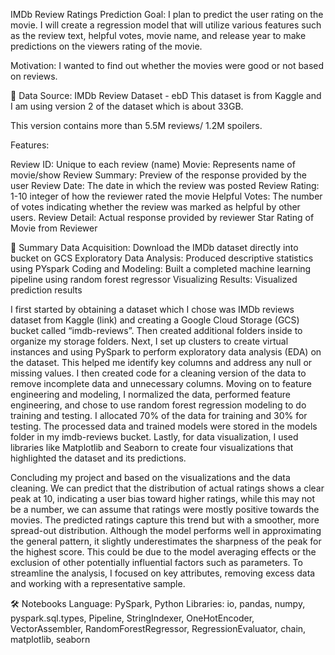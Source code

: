 IMDb Review Ratings Prediction
Goal: I plan to predict the user rating on the movie. I will create a regression model that will utilize various features such as the review text, helpful votes, movie name, and release year to make predictions on the viewers rating of the movie.

Motivation: I wanted to find out whether the movies were good or not based on reviews.

🔎 Data Source: IMDb Review Dataset - ebD
This dataset is from Kaggle and I am using version 2 of the dataset which is about 33GB.

This version contains more than 5.5M reviews/ 1.2M spoilers.

Features:

Review ID: Unique to each review (name)
Movie: Represents name of movie/show
Review Summary: Preview of the response provided by the user
Review Date: The date in which the review was posted
Review Rating: 1-10 integer of how the reviewer rated the movie
Helpful Votes: The number of votes indicating whether the review was marked as helpful by other users.
Review Detail: Actual response provided by reviewer
Star Rating of Movie from Reviewer

📖 Summary
Data Acquisition: Download the IMDb dataset directly into bucket on GCS
Exploratory Data Analysis: Produced descriptive statistics using PYspark
Coding and Modeling: Built a completed machine learning pipeline using random forest regressor
Visualizing Results: Visualized prediction results

I first started by obtaining a dataset which I chose was IMDb reviews dataset from Kaggle (link) and creating a Google Cloud Storage (GCS) bucket called “imdb-reviews”. Then created additional folders inside to organize my storage folders. Next, I set up clusters to create virtual instances and using PySpark to perform exploratory data analysis (EDA) on the dataset. This helped me identify key columns and address any null or missing values. I then created code for a cleaning version of the data to remove incomplete data and unnecessary columns. Moving on to feature engineering and modeling, I normalized the data, performed feature engineering, and  chose to use random forest regression modeling to do training and testing. I allocated 70% of the data for training and 30% for testing. The processed data and trained models were stored in the models folder in my imdb-reviews bucket. Lastly, for data visualization, I used libraries like Matplotlib and Seaborn to create four visualizations that highlighted the dataset and its predictions.

Concluding my project and based on the visualizations and the data cleaning. We can predict that the distribution of actual ratings shows a clear peak at 10, indicating a user bias toward higher ratings, while this may not be a number, we can assume that ratings were mostly positive towards the movies. The predicted ratings capture this trend but with a smoother, more spread-out distribution. Although the model performs well in approximating the general pattern, it slightly underestimates the sharpness of the peak for the highest score. This could be due to the model averaging effects or the exclusion of other potentially influential factors such as parameters. To streamline the analysis, I focused on key attributes, removing excess data and working with a representative sample.


🛠️ Notebooks
Language: PySpark, Python
Libraries: io, pandas, numpy, pyspark.sql.types, Pipeline, StringIndexer, OneHotEncoder, VectorAssembler, RandomForestRegressor, RegressionEvaluator, chain, matplotlib, seaborn

